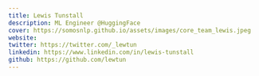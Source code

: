 ```yaml
---
title: Lewis Tunstall
description: ML Engineer @HuggingFace 
cover: https://somosnlp.github.io/assets/images/core_team_lewis.jpeg
website: 
twitter: https://twitter.com/_lewtun
linkedin: https://www.linkedin.com/in/lewis-tunstall
github: https://github.com/lewtun
---
```


<!-- Contribuciones:
- 2 x AMA en Hackathon 2022
- 5 libros para el equipo ganador del Hackathon 2022 -->
